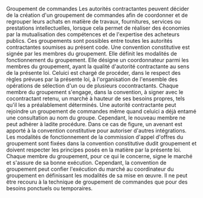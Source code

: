 Groupement de commandes
Les autorités contractantes peuvent décider de la création d'un
groupement de commandes afin de coordonner et de regrouper leurs achats
en matière de travaux, fournitures, services ou prestations
intellectuelles, lorsque cela permet de réaliser des économies par la
mutualisation des compétences et de l'expertise des acheteurs publics.
Ces groupements sont possibles entre toutes les autorités contractantes
soumises au présent code.
Une convention constitutive est signée par les membres du groupement.
Elle définit les modalités de fonctionnement du groupement.
Elle désigne un coordonnateur parmi les membres du groupement, ayant la
qualité d'autorité contractante au sens de la présente loi.
Celuici est chargé de procéder, dans le respect des règles prévues par
la présente loi, à l'organisation de l'ensemble des opérations de
sélection d'un ou de plusieurs cocontractants.
Chaque membre du groupement s'engage, dans la convention, à signer avec
le cocontractant retenu, un marché à hauteur de ses besoins propres,
tels qu'il les a préalablement déterminés.
Une autorité contractante peut rejoindre un groupement de commandes même
quand celuici a déjà entamé une consultation au nom du groupe.
Cependant, le nouveau membre ne peut adhérer à ladite procédure. Dans ce
cas de figure, un avenant est apporté à la convention constitutive pour
autoriser d'autres intégrations.
Les modalités de fonctionnement de la commission d'appel d'offres du
groupement sont fixées dans la convention constitutive dudit groupement
et doivent respecter les principes posés en la matière par la présente
loi.
Chaque membre du groupement, pour ce qui le concerne, signe le marché et
s'assure de sa bonne exécution.
Cependant, la convention de groupement peut confier l'exécution du
marché au coordinateur du groupement en définissant les modalités de sa
mise en œuvre.
Il ne peut être recouru à la technique de groupement de commandes que
pour des besoins ponctuels ou temporaires.
